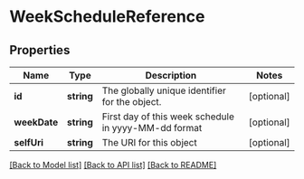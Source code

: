 # WeekScheduleReference

## Properties
Name | Type | Description | Notes
------------ | ------------- | ------------- | -------------
**id** | **string** | The globally unique identifier for the object. | [optional] 
**weekDate** | **string** | First day of this week schedule in yyyy-MM-dd format | [optional] 
**selfUri** | **string** | The URI for this object | [optional] 

[[Back to Model list]](../README.md#documentation-for-models) [[Back to API list]](../README.md#documentation-for-api-endpoints) [[Back to README]](../README.md)


